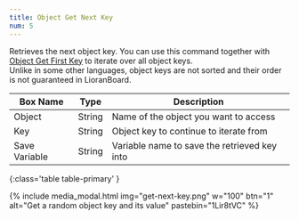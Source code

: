 ```yaml
---
title: Object Get Next Key
num: 5
---
```


Retrieves the next object key. You can use this command together with [Object Get First Key](#objectgetfirstkey) to iterate over all object keys.\
Unlike in some other languages, object keys are not sorted and their order is not guaranteed in LioranBoard.

| Box Name | Type | Description | 
|-------|--------|--------|
|Object|String|Name of the object you want to access
|Key|String|Object key to continue to iterate from
|Save Variable|String|Variable name to save the retrieved key into
{:class='table table-primary' }

{% include media_modal.html img="get-next-key.png" w="100" btn="1" alt="Get a random object key and its value" pastebin="1Lir8tVC" %} 













